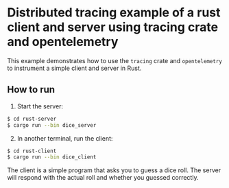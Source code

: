 # Distributed tracing example of a rust client and server using tracing crate and opentelemetry

This example demonstrates how to use the `tracing` crate and `opentelemetry` to instrument a simple client and server in Rust.

## How to run

1. Start the server:

```sh
$ cd rust-server
$ cargo run --bin dice_server
```

2. In another terminal, run the client:

```sh
$ cd rust-client
$ cargo run --bin dice_client
```

The client is a simple program that asks you to guess a dice roll. The server will respond with the actual roll and whether you guessed correctly.

